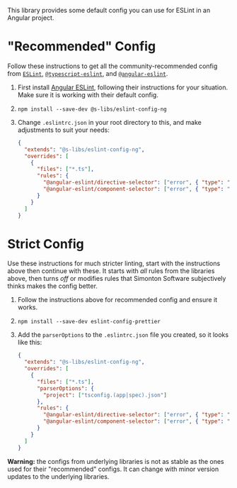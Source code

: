 This library provides some default config you can use for ESLint in an Angular project.

# "Recommended" Config

Follow these instructions to get all the community-recommended config from [`ESLint`](https://eslint.org/docs/rules/),
[`@typescript-eslint`](https://github.com/typescript-eslint/typescript-eslint/blob/master/packages/eslint-plugin/src/configs/eslint-recommended.ts), and [`@angular-eslint`](https://github.com/angular-eslint/angular-eslint).

1. First install [Angular ESLint](https://github.com/angular-eslint/angular-eslint), following their instructions for your situation. Make sure it is working with their default config.
1. `npm install --save-dev @s-libs/eslint-config-ng`
1. Change `.eslintrc.json` in your root directory to this, and make adjustments to suit your needs:

   ```json
   {
     "extends": "@s-libs/eslint-config-ng",
     "overrides": [
       {
         "files": ["*.ts"],
         "rules": {
           "@angular-eslint/directive-selector": ["error", { "type": "attribute", "prefix": "app", "style": "camelCase" }],
           "@angular-eslint/component-selector": ["error", { "type": "element", "prefix": "app", "style": "kebab-case" }]
         }
       }
     ]
   }
   ```

# Strict Config

Use these instructions for much stricter linting, start with the instructions above then continue with these. It starts with _all_ rules from the libraries above, then turns _off_ or modifies rules that Simonton Software subjectively thinks makes the config better.

1. Follow the instructions above for recommended config and ensure it works.
1. `npm install --save-dev eslint-config-prettier`
1. Add the `parserOptions` to the `.eslintrc.json` file you created, so it looks like this:

   ```json
   {
     "extends": "@s-libs/eslint-config-ng",
     "overrides": [
       {
         "files": ["*.ts"],
         "parserOptions": {
           "project": ["tsconfig.(app|spec).json"]
         },
         "rules": {
           "@angular-eslint/directive-selector": ["error", { "type": "attribute", "prefix": "app", "style": "camelCase" }],
           "@angular-eslint/component-selector": ["error", { "type": "element", "prefix": "app", "style": "kebab-case" }]
         }
       }
     ]
   }
   ```

**Warning:** the configs from underlying libraries is not as stable as the ones used for their "recommended" configs. It can change with minor version updates to the underlying libraries.
